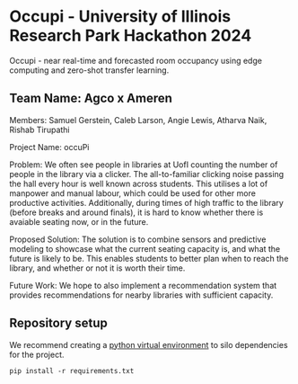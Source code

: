 # Occupi - University of Illinois Research Park Hackathon 2024

Occupi - near real-time and forecasted room occupancy using edge computing and zero-shot transfer learning.

## Team Name: Agco x Ameren

Members: Samuel Gerstein, Caleb Larson, Angie Lewis, Atharva Naik, Rishab Tirupathi

Project Name: occuPi

Problem: We often see people in libraries at UofI counting the number of people in the library via a clicker. The all-to-familiar clicking noise passing the hall every hour is well known across students. This utilises a lot of manpower and manual labour, which could be used for other more productive activities. Additionally, during times of high traffic to the library (before breaks and around finals), it is hard to know whether there is avaiable seating now, or in the future. 

Proposed Solution: The solution is to combine sensors and predictive modeling to showcase what the current seating capacity is, and what the future is likely to be. This enables students to better plan when to reach the library, and whether or not it is worth their time. 

Future Work: We hope to also implement a recommendation system that provides recommendations for nearby libraries with sufficient capacity. 

## Repository setup

We recommend creating a [python virtual environment](https://docs.python.org/3/tutorial/venv.html) to silo dependencies for the project.

```
pip install -r requirements.txt
```
